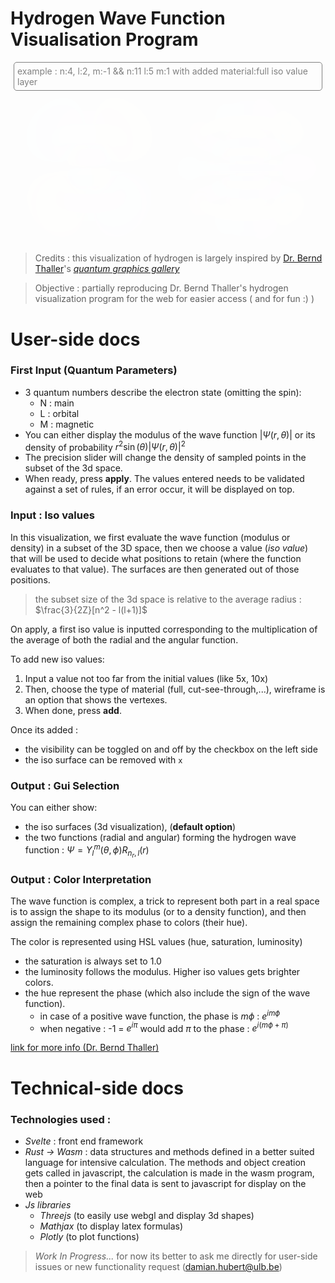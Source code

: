 # Hydrogen Wave Function Visualisation Program

<div style="border: 1px solid gray; border-radius: 5px; padding: 5px; margin: 5px; color: gray">example : n:4, l:2, m:-1 && n:11 l:5 m:1 with added material:full iso value layer</div>

<div style="display: flex; justify-content: center;">
<img src='docs_attachements/421layer2.png' style="width: 45%; margin-left: auto; margin-right: auto; border-radius: 10px; mix-blend-mode: screen;" alt="example : n:4, l:2, m:-1"/>
<img src='docs_attachements/1153.png' style="width: 45%; margin-left: auto; margin-right: auto; border-radius: 10px; mix-blend-mode: screen;" alt="example : n:4, l:2, m:-1"/>
</div>

> Credits : this visualization of hydrogen is largely inspired by [Dr. Bernd Thaller](https://vqm.uni-graz.at/pages/thaller.html)'s [*quantum graphics gallery*](https://vqm.uni-graz.at/pages/qm_gallery/index.html)

> Objective : partially reproducing Dr. Bernd Thaller's hydrogen visualization program for the web for easier access ( and for fun :) )

# User-side docs

### First Input (Quantum Parameters)

- 3 quantum numbers describe the electron state (omitting the spin):
	- N : main
	- L : orbital
	- M : magnetic
- You can either display the modulus of the wave function $|\Psi(r,\theta)|$ or its density of probability $r^2 \sin(\theta) |\Psi(r,\theta)|^2$
- The precision slider will change the density of sampled points in the subset of the 3d space.
- When ready, press **apply**. The values entered needs to be validated against a set of rules, if an error occur, it will be displayed on top.

### Input : Iso values

In this visualization, we first evaluate the wave function (modulus or density) in a subset of the 3D space, then we choose a value (*iso value*) that will be used to decide what positions to retain (where the function evaluates to that value). The surfaces are then generated out of those positions.

> the subset size of the 3d space is relative to the average radius : $\frac{3}{2Z}[n^2 - l(l+1)]$

On apply, a first iso value is inputted corresponding to the multiplication of the average of both the radial and the angular function.

To add new iso values:
1. Input a value not too far from the initial values (like 5x, 10x)
2. Then, choose the type of material (full, cut-see-through,...), wireframe is an option that shows the vertexes. 
3. When done, press **add**.

Once its added : 
- the visibility can be toggled on and off by the checkbox on the left side
- the iso surface can be removed with `x`

### Output : Gui Selection

You can either show: 
- the iso surfaces (3d visualization), (**default option**)
- the two functions (radial and angular) forming the hydrogen wave function : $\Psi = Y_l^m(\theta, \phi) R_{n_r,l} (r)$

### Output : Color Interpretation

The wave function is complex, a trick to represent both part in a real space is to assign the shape to its modulus (or to a density function), and then assign the remaining complex phase to colors (their hue).

The color is represented using HSL values (hue, saturation, luminosity)

- the saturation is always set to 1.0
- the luminosity follows the modulus. Higher iso values gets brighter colors.
- the hue represent the phase (which also include the sign of the wave function).
  - in case of a positive wave function, the phase is $m \phi$ : $e^{i m \phi}$
  - when negative : -1 = $e^{i\pi}$ would add $\pi$ to the phase : $e^{i (m \phi + \pi)}$

[link for more info (Dr. Bernd Thaller)](https://vqm.uni-graz.at/pages/colormap.html )

# Technical-side docs

### Technologies used :
- *Svelte* : front end framework
- *Rust -> Wasm* : data structures and methods defined in a better suited language for intensive calculation. The methods and object creation gets called in javascript, the calculation is made in the wasm program, then a pointer to the final data is sent to javascript for display on the web
- *Js libraries*
	- *Threejs* (to easily use webgl and display 3d shapes)
	- *Mathjax* (to display latex formulas)
	- *Plotly* (to plot functions)

> *Work In Progress...* for now its better to ask me directly for user-side issues or new functionality request (damian.hubert@ulb.be)